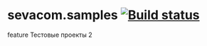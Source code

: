 # sevacom.samples [![Build status](https://ci.appveyor.com/api/projects/status/3smxxjjjostta460/branch/dev?svg=true)](https://ci.appveyor.com/project/sevacom/sevacom-samples/branch/dev)
feature Тестовые проекты 
2